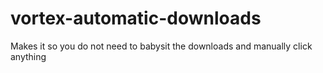 # vortex-automatic-downloads
Makes it so you do not need to babysit the downloads and manually click anything
